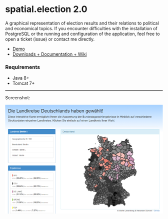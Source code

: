 spatial.election 2.0
================

A graphical representation of election results and their relations to political and economical topics. If you encounter difficulties with the installation of PostgreSQL or the running and configuration of the application, feel free to open a ticket (issue) or contact me directly.

* [Demo](https://newtork.de/spatial.election/)
* [Downloads + Documentation + Wiki](https://github.com/a-d/spatial.election/wiki)
  


### Requirements

 - Java 8+
 - Tomcat 7+

---
  
Screenshot:

![screenshot](https://raw.githubusercontent.com/a-d/spatial.election/master/screenshot.png)
